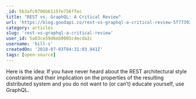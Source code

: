 ```yaml
---
_id: 5b3afc0706b6115fe756ffec
title: "REST vs. GraphQL: A Critical Review"
url: 'https://blog.goodapi.co/rest-vs-graphql-a-critical-review-5f77392658e7'
category: articles
slug: 'rest-vs-graphql-a-critical-review'
user_id: 5a83ce59d6eb0005c4ecda2c
username: 'bill-s'
createdOn: '2018-07-03T04:31:03.941Z'
tags: [open-source]
---
```


Here is the idea: If you have never heard about the REST architectural style constraints and their implication on the properties of the resulting distributed system and you do not want to (or can’t) educate yourself, use GraphQL.


